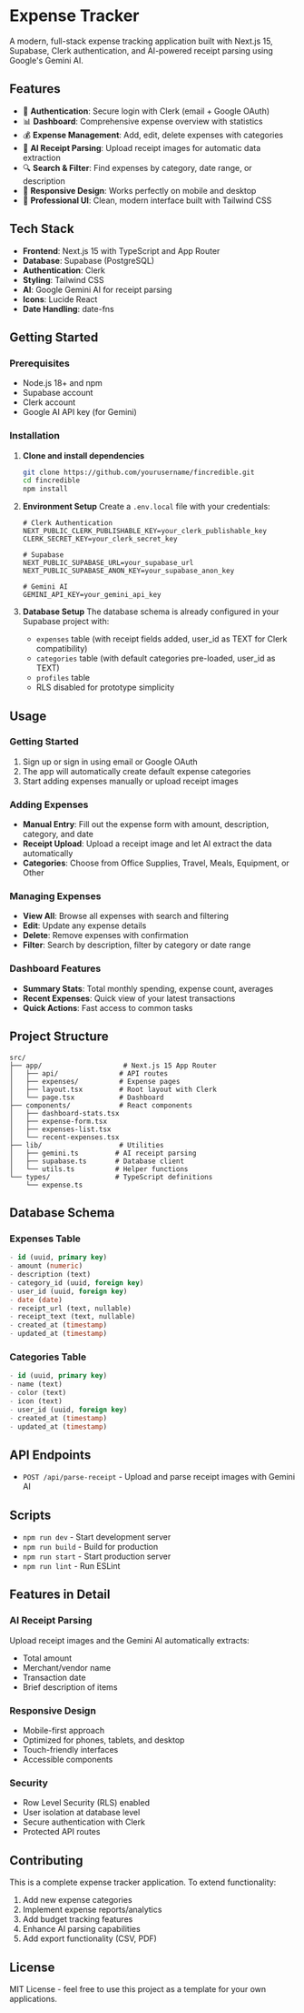 # Expense Tracker

A modern, full-stack expense tracking application built with Next.js 15, Supabase, Clerk authentication, and AI-powered receipt parsing using Google's Gemini AI.

## Features

- 🔐 **Authentication**: Secure login with Clerk (email + Google OAuth)
- 📊 **Dashboard**: Comprehensive expense overview with statistics
- 💰 **Expense Management**: Add, edit, delete expenses with categories
- 🤖 **AI Receipt Parsing**: Upload receipt images for automatic data extraction
- 🔍 **Search & Filter**: Find expenses by category, date range, or description  
- 📱 **Responsive Design**: Works perfectly on mobile and desktop
- 🎨 **Professional UI**: Clean, modern interface built with Tailwind CSS

## Tech Stack

- **Frontend**: Next.js 15 with TypeScript and App Router
- **Database**: Supabase (PostgreSQL)
- **Authentication**: Clerk
- **Styling**: Tailwind CSS
- **AI**: Google Gemini AI for receipt parsing
- **Icons**: Lucide React
- **Date Handling**: date-fns

## Getting Started

### Prerequisites

- Node.js 18+ and npm
- Supabase account
- Clerk account
- Google AI API key (for Gemini)

### Installation

1. **Clone and install dependencies**
   ```bash
   git clone https://github.com/yourusername/fincredible.git
   cd fincredible
   npm install
   ```

2. **Environment Setup**
   Create a `.env.local` file with your credentials:
   ```env
   # Clerk Authentication
   NEXT_PUBLIC_CLERK_PUBLISHABLE_KEY=your_clerk_publishable_key
   CLERK_SECRET_KEY=your_clerk_secret_key

   # Supabase
   NEXT_PUBLIC_SUPABASE_URL=your_supabase_url
   NEXT_PUBLIC_SUPABASE_ANON_KEY=your_supabase_anon_key

   # Gemini AI
   GEMINI_API_KEY=your_gemini_api_key
   ```

3. **Database Setup**
   The database schema is already configured in your Supabase project with:
   - `expenses` table (with receipt fields added, user_id as TEXT for Clerk compatibility)
   - `categories` table (with default categories pre-loaded, user_id as TEXT)
   - `profiles` table
   - RLS disabled for prototype simplicity

## Usage

### Getting Started
1. Sign up or sign in using email or Google OAuth
2. The app will automatically create default expense categories
3. Start adding expenses manually or upload receipt images

### Adding Expenses
- **Manual Entry**: Fill out the expense form with amount, description, category, and date
- **Receipt Upload**: Upload a receipt image and let AI extract the data automatically
- **Categories**: Choose from Office Supplies, Travel, Meals, Equipment, or Other

### Managing Expenses
- **View All**: Browse all expenses with search and filtering
- **Edit**: Update any expense details
- **Delete**: Remove expenses with confirmation
- **Filter**: Search by description, filter by category or date range

### Dashboard Features
- **Summary Stats**: Total monthly spending, expense count, averages
- **Recent Expenses**: Quick view of your latest transactions
- **Quick Actions**: Fast access to common tasks

## Project Structure

```
src/
├── app/                    # Next.js 15 App Router
│   ├── api/               # API routes
│   ├── expenses/          # Expense pages
│   ├── layout.tsx         # Root layout with Clerk
│   └── page.tsx           # Dashboard
├── components/            # React components
│   ├── dashboard-stats.tsx
│   ├── expense-form.tsx
│   ├── expenses-list.tsx
│   └── recent-expenses.tsx
├── lib/                   # Utilities
│   ├── gemini.ts         # AI receipt parsing
│   ├── supabase.ts       # Database client
│   └── utils.ts          # Helper functions
└── types/                # TypeScript definitions
    └── expense.ts
```

## Database Schema

### Expenses Table
```sql
- id (uuid, primary key)
- amount (numeric)
- description (text)
- category_id (uuid, foreign key)
- user_id (uuid, foreign key)  
- date (date)
- receipt_url (text, nullable)
- receipt_text (text, nullable)
- created_at (timestamp)
- updated_at (timestamp)
```

### Categories Table
```sql
- id (uuid, primary key)
- name (text)
- color (text)
- icon (text)
- user_id (uuid, foreign key)
- created_at (timestamp)
- updated_at (timestamp)
```

## API Endpoints

- `POST /api/parse-receipt` - Upload and parse receipt images with Gemini AI

## Scripts

- `npm run dev` - Start development server
- `npm run build` - Build for production
- `npm run start` - Start production server
- `npm run lint` - Run ESLint

## Features in Detail

### AI Receipt Parsing
Upload receipt images and the Gemini AI automatically extracts:
- Total amount
- Merchant/vendor name
- Transaction date  
- Brief description of items

### Responsive Design
- Mobile-first approach
- Optimized for phones, tablets, and desktop
- Touch-friendly interfaces
- Accessible components

### Security
- Row Level Security (RLS) enabled
- User isolation at database level
- Secure authentication with Clerk
- Protected API routes

## Contributing

This is a complete expense tracker application. To extend functionality:

1. Add new expense categories
2. Implement expense reports/analytics
3. Add budget tracking features
4. Enhance AI parsing capabilities
5. Add export functionality (CSV, PDF)

## License

MIT License - feel free to use this project as a template for your own applications.
